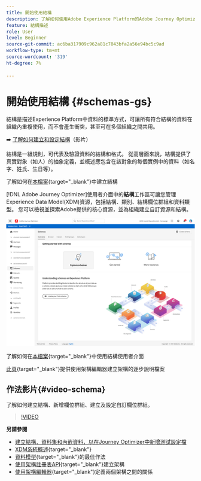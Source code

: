 ```yaml
---
title: 開始使用結構
description: 了解如何使用Adobe Experience Platform的Adobe Journey Optimizer結構
feature: 結構描述
role: User
level: Beginner
source-git-commit: ac6ba317909c962a81c7043bfa2a56e94bc5c9ad
workflow-type: tm+mt
source-wordcount: '319'
ht-degree: 7%

---
```


# 開始使用結構 {#schemas-gs}

結構是描述Experience Platform中資料的標準方式，可讓所有符合結構的資料在組織內重複使用，而不會產生衝突，甚至可在多個組織之間共用。

➡️ [了解如何建立和設定結構](#video-schema)（影片）

結構是一組規則，可代表及驗證資料的結構和格式。 從高層面來說，結構提供了真實對象（如人）的抽象定義，並概述應包含在該對象的每個實例中的資料（如名字、姓氏、生日等）。

了解如何在[本檔案](https://experienceleague.adobe.com/docs/experience-platform/xdm/schema/composition.html?lang=zh-Hant){target=&quot;_blank&quot;}中建立結構

[!DNL Adobe Journey Optimizer]使用者介面中的&#x200B;**結構**&#x200B;工作區可讓您管理Experience Data Model(XDM)資源，包括結構、類別、結構欄位群組和資料類型。 您可以檢視並探索Adobe提供的核心資源，並為組織建立自訂資源和結構。

![](assets/schemas-home.png)

了解如何在[本檔案](https://experienceleague.adobe.com/docs/experience-platform/xdm/ui/overview.html){target=&quot;_blank&quot;}中使用結構使用者介面

[此頁](https://experienceleague.adobe.com/docs/experience-platform/xdm/tutorials/create-schema-ui.html?lang=zh-Hant){target=&quot;_blank&quot;}提供使用架構編輯器建立架構的逐步說明檔案


## 作法影片{#video-schema}

了解如何建立結構、新增欄位群組、建立及設定自訂欄位群組。

>[!VIDEO](https://video.tv.adobe.com/v/334461?quality=12)

**另請參閱**

* [建立結構、資料集和內嵌資料，以在Journey Optimizer中新增測試設定檔](building-journeys/creating-test-profiles.md)
* [XDM系統概述](https://experienceleague.adobe.com/docs/experience-platform/xdm/home.html?lang=zh-Hant){target=&quot;_blank&quot;}
* [資料模型](https://experienceleague.adobe.com/docs/experience-platform/xdm/schema/best-practices.html){target=&quot;_blank&quot;}的最佳作法
* [使用架構註冊表API](https://experienceleague.adobe.com/docs/experience-platform/xdm/tutorials/create-schema-api.html){target=&quot;_blank&quot;}建立架構
* [使用架構編輯器](https://experienceleague.adobe.com/docs/experience-platform/xdm/tutorials/relationship-ui.html){target=&quot;_blank&quot;}定義兩個架構之間的關係

